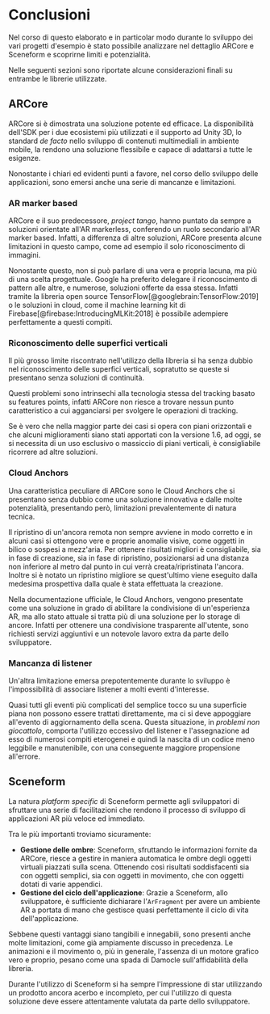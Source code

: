 # Conclusioni

Nel corso di questo elaborato e in particolar modo durante lo sviluppo dei vari progetti d'esempio è stato possibile analizzare nel dettaglio ARCore e Sceneform e scoprirne limiti e potenzialità.

Nelle seguenti sezioni sono riportate alcune considerazioni finali su entrambe le librerie utilizzate.

## ARCore

ARCore si è dimostrata una soluzione potente ed efficace.
La disponibilità dell'SDK per i due ecosistemi più utilizzati e il supporto ad Unity 3D, lo standard *de facto* nello sviluppo di contenuti multimediali in ambiente mobile, la rendono una soluzione flessibile e capace di adattarsi a tutte le esigenze.

Nonostante i chiari ed evidenti punti a favore, nel corso dello sviluppo delle applicazioni, sono emersi anche una serie di mancanze e limitazioni.

### AR marker based

ARCore e il suo predecessore, *project tango*, hanno puntato da sempre a soluzioni orientate all'AR markerless, conferendo un ruolo secondario all'AR marker based.
Infatti, a differenza di altre soluzioni, ARCore presenta alcune limitazioni in questo campo, come ad esempio il solo riconoscimento di immagini.

Nonostante questo, non si può parlare di una vera e propria lacuna, ma più di una scelta progettuale.
Google ha preferito delegare il riconoscimento di pattern alle altre, e numerose, soluzioni offerte da essa stessa.
Infatti tramite la libreria open source TensorFlow[@googlebrain:TensorFlow:2019] o le soluzioni in cloud, come il machine learning kit di Firebase[@firebase:IntroducingMLKit:2018] è possibile adempiere perfettamente a questi compiti.

### Riconoscimento delle superfici verticali

Il più grosso limite riscontrato nell'utilizzo della libreria si ha senza dubbio nel riconoscimento delle superfici verticali, sopratutto se queste si presentano senza soluzioni di continuità.

Questi problemi sono intrinsechi alla tecnologia stessa del tracking basato su features points, infatti ARCore non riesce a trovare nessun punto caratteristico a cui agganciarsi per svolgere le operazioni di tracking.

Se è vero che nella maggior parte dei casi si opera con piani orizzontali e che alcuni miglioramenti siano stati apportati con la versione 1.6, ad oggi, se si necessita di un uso esclusivo o massiccio di piani verticali, è consigliabile ricorrere ad altre soluzioni.

### Cloud Anchors

Una caratteristica peculiare di ARCore sono le Cloud Anchors che si presentano senza dubbio come una soluzione innovativa e dalle molte potenzialità, presentando però, limitazioni prevalentemente di natura tecnica.

Il ripristino di un'ancora remota non sempre avviene in modo corretto e in alcuni casi si ottengono vere e proprie anomalie visive, come oggetti in bilico o sospesi a mezz'aria.
Per ottenere risultati migliori è consigliabile, sia in fase di creazione, sia in fase di ripristino, posizionarsi ad una distanza non inferiore al metro dal punto in cui verrà creata/ripristinata l'ancora.
Inoltre si è notato un ripristino migliore se quest'ultimo viene eseguito dalla medesima prospettiva dalla quale è stata effettuata la creazione.

Nella documentazione ufficiale, le Cloud Anchors, vengono presentate come una soluzione in grado di abilitare la condivisione di un'esperienza AR, ma allo stato attuale si tratta più di una soluzione per lo storage di ancore.
Infatti per ottenere una condivisione trasparente all'utente, sono richiesti servizi aggiuntivi e un notevole lavoro extra da parte dello sviluppatore.

### Mancanza di listener

Un'altra limitazione emersa prepotentemente durante lo sviluppo è l'impossibilità di associare listener a molti eventi d'interesse.

Quasi tutti gli eventi più complicati del semplice tocco su una superficie piana non possono essere trattati direttamente, ma ci si deve appoggiare all'evento di aggiornamento della scena.
Questa situazione, in *problemi non giocattolo*, comporta l'utilizzo eccessivo del listener e l'assegnazione ad esso di numerosi compiti eterogenei e quindi la nascita di un codice meno leggibile e manutenibile, con una conseguente maggiore propensione all'errore.

## Sceneform

La natura *platform specific* di Sceneform permette agli sviluppatori di sfruttare una serie di facilitazioni che rendono il processo di sviluppo di applicazioni AR più veloce ed immediato.

Tra le più importanti troviamo sicuramente:

- **Gestione delle ombre**:
  Sceneform, sfruttando le informazioni fornite da ARCore, riesce a gestire in maniera automatica le ombre degli oggetti virtuali piazzati sulla scena.
  Ottenendo così risultati soddisfacenti sia con oggetti semplici, sia con oggetti in movimento, che con oggetti dotati di varie appendici.
- **Gestione del ciclo dell'applicazione**:
  Grazie a Sceneform, allo sviluppatore, è sufficiente dichiarare l'`ArFragment` per avere un ambiente AR a portata di mano che gestisce quasi perfettamente il ciclo di vita dell'applicazione.
  
Sebbene questi vantaggi siano tangibili e innegabili, sono presenti anche molte limitazioni, come già ampiamente discusso in precedenza.
Le animazioni e il movimento o, più in generale, l'assenza di un motore grafico vero e proprio, pesano come una spada di Damocle sull'affidabilità della libreria.

Durante l'utilizzo di Sceneform si ha sempre l'impressione di star utilizzando un prodotto ancora acerbo e incompleto, per cui l'utilizzo di questa soluzione deve essere attentamente valutata da parte dello sviluppatore.
